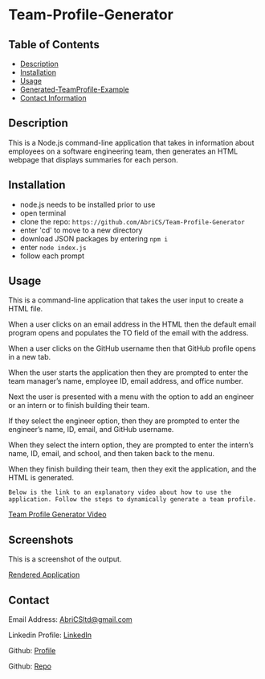 # Team-Profile-Generator

## Table of Contents

- [Description](#description)
- [Installation](#installation)
- [Usage](#usage)
- [Generated-TeamProfile-Example](#screenshots)
- [Contact Information](#contact)

## Description

This is a Node.js command-line application that takes in information about employees on a software engineering team, then generates an HTML webpage that displays summaries for each person.

## Installation

- node.js needs to be installed prior to use
- open terminal
- clone the repo: `https://github.com/AbriCS/Team-Profile-Generator`
- enter 'cd' to move to a new directory
- download JSON packages by entering `npm i`
- enter `node index.js`
- follow each prompt

## Usage

This is a command-line application that takes the user input to create a HTML file. 

When a user clicks on an email address in the HTML then the default email program opens and populates the TO field of the email with the address. 

When a user clicks on the GitHub username then that GitHub profile opens in a new tab. 

When the user starts the application then they are prompted to enter the team manager’s name, employee ID, email address, and office number.

Next the user is presented with a menu with the option to add an engineer or an intern or to finish building their team. 

If they select the engineer option, then they are prompted to enter the engineer’s name, ID, email, and GitHub username.

When they select the intern option, they are prompted to enter the intern’s name, ID, email, and school, and then taken back to the menu.

When they finish building their team, then they exit the application, and the HTML is generated.

```
Below is the link to an explanatory video about how to use the application. Follow the steps to dynamically generate a team profile.
```

[Team Profile Generator Video](https://drive.google.com/file/d/1GivryJkbQ5tEpyuHlpaZY3WYOlvjQVv3/view?usp=sharing)


## Screenshots

This is a screenshot of the output.

[Rendered Application](https://drive.google.com/file/d/19CHiKhbUJlBqS_oQ5w7_LNZjokgjjELr/view?usp=sharing)


## Contact

Email Address: AbriCSltd@gmail.com

Linkedin Profile: [LinkedIn](https://www.linkedin.com/in/iteration50/)

Github: [Profile](https://github.com/Abrics)

Github: [Repo](https://github.com/Abrics/Team-Profile-Generator)